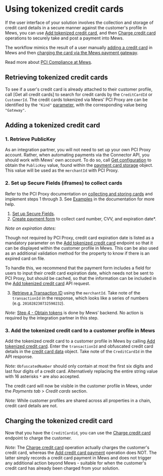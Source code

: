 # Using tokenized credit cards

If the user interface of your solution involves the collection and storage of credit card details in a secure manner against the customer's profile in Mews, you can use [Add tokenized credit card](../../operations/finance.md#add-tokenized-credit-card), and then [Charge credit card](../../operations/finance.md#charge-credit-card) operations to securely take and post a payment into Mews.

The workflow mimics the result of a user manually [adding a credit card](https://mews.force.com/s/article/add-a-new-payment-card?language=en_US) in Mews and then [charging the card via the Mews payment gateway](https://help.mews.com/s/article/take-a-payment?language=en_US).

Read more about [PCI Compliance at Mews](https://mews.force.com/s/article/pci-compliance?language=en_US).

## Retrieving tokenized credit cards

To see if a user's credit card is already attached to their customer profile, call [Get all credit cards] to search for credit cards by the `CreditCardId` or `CustomerId`. The credit cards tokenized via Mews' PCI Proxy are can be identified by the `"Kind"` [parameter](../../operations/finance.md#credit-card-kind), with the corresponding value being `"Gateway"`.

## Adding a tokenized credit card

### 1. Retrieve PublicKey

As an integration partner, you will not need to set up your own PCI Proxy account. Rather, when automating payments via the Connector API, you should work with Mews' own account. To do so, call [Get configuration](../../operations/configuration.md#get-configuration) to obtain the `PublicKey` value, found within the [payment card storage](../../operations/configuration.md#payment-card-storage) object. This value will be used as the `merchantId` with PCI Proxy.

### 2. Set up Secure Fields (iframes) to collect cards

Refer to the PCI Proxy documentation on [collecting and storing cards](https://docs.pci-proxy.com/collect-and-store-cards/capture-iframes#3-retrieve-a-transaction-id) and implement steps 1 through 3. See [Examples](https://docs.pci-proxy.com/collect-and-store-cards/capture-iframes#examples) in the documentation for more help.
1. [Set up Secure Fields](https://docs.pci-proxy.com/collect-and-store-cards/capture-iframes#1-setup-secure-fields).
2. [Create payment form](https://docs.pci-proxy.com/collect-and-store-cards/capture-iframes#1-setup-secure-fields) to collect card number, CVV, and expiration date*.

*Note on expiration dates:* 

Though not required by PCI Proxy, credit card expiration date is listed as a mandatory parameter on the [Add tokenized credit card](../../operations/finance.md#add-tokenized-credit-card) endpoint so that it can be displayed within the customer profile in Mews. This can be also used as an additional validation method for the property to know if there is an expired card on file.

To handle this, we recommend that the payment form includes a field for users to input their credit card expiration date, which needs not be sent to PCI Proxy, but should be cached, so that the information can be included in the [Add tokenized credit card](../../operations/finance.md#add-tokenized-credit-card) API request. 

3. [Retrieve a Transaction ID](https://docs.pci-proxy.com/collect-and-store-cards/capture-iframes#3-retrieve-a-transaction-id) using the `merchantId`. Take note of the `transactionId` in the response, which looks like a series of numbers (e.g. `201028230732590232`).

*Note:* [Step 4 - Obtain tokens](https://docs.pci-proxy.com/collect-and-store-cards/capture-iframes#4-obtain-tokens) is done by Mews’ backend. No action is required by the integration partner in this step.

### 3. Add the tokenized credit card to a customer profile in Mews

Add the tokenized credit card to a customer profile in Mews by calling [Add tokenized credit card](../../operations/finance.md#add-tokenized-credit-card). Enter the `transactionId` and obfuscated credit card details in the [credit card data](../../operations/finance.md#credit-card-data) object. Take note of the `CreditCardId` in the API response.

*Note:* `ObfuscatedNumber` should only contain at most the first six digits and last four digits of a credit card. Alternatively replacing the entire string value with 16 asterisks `*` are also accepted.

The credit card will now be visible in the customer profile in Mews, under the *Payments tab* > *Credit cards* section. 

*Note:* While customer profiles are shared across all properties in a chain, credit card details are not. 

## Charging the tokenized credit card

Now that you have the `CreditCardid`, you can use the [Charge credit card](../../operations/finance.md#charge-credit-card) endpoint to charge the customer. 

*Note:* The [Charge credit card](../../operations/finance.md#charge-credit-card) operation actually charges the customer's credit card, whereas the [Add credit card payment](../../operations/finance.md#add-credit-card-payment) operation does NOT. The latter simply records a credit card payment in Mews and does not trigger any additional action beyond Mews - suitable for when the customer's credit card has already been charged from your solution.
